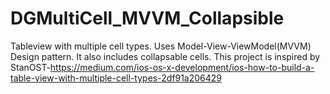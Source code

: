 # DGMultiCell_MVVM_Collapsible
Tableview with multiple cell types. 
Uses Model-View-ViewModel(MVVM) Design pattern. 
It also includes collapsable cells. 
This project is inspired by 
StanOST-https://medium.com/ios-os-x-development/ios-how-to-build-a-table-view-with-multiple-cell-types-2df91a206429
